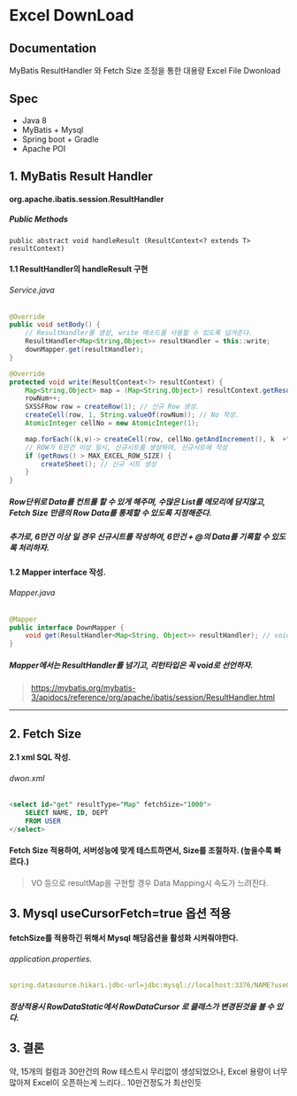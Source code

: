 # Excel DownLoad

## Documentation
MyBatis ResultHandler 와 Fetch Size 조정을 통한 대용량 Excel File Dwonload

 ## Spec
  - Java 8
  - MyBatis + Mysql
  - Spring boot + Gradle
  - Apache POI

## 1. MyBatis Result Handler  

#### org.apache.ibatis.session.ResultHandler<T>  

##### Public Methods
    public abstract void handleResult (ResultContext<? extends T> resultContext)
  


####  1.1 ResultHandler의 handleResult 구현

###### Service.java
```java
@Override
public void setBody() {
    // ResultHandler를 생성, write 메소드를 사용할 수 있도록 넘겨준다.
    ResultHandler<Map<String,Object>> resultHandler = this::write;
    downMapper.get(resultHandler);
}

@Override
protected void write(ResultContext<?> resultContext) {
    Map<String,Object> map = (Map<String,Object>) resultContext.getResultObject();
    rowNum++;
    SXSSFRow row = createRow(1); // 신규 Row 생성.
    createCell(row, 1, String.valueOf(rowNum)); // No 작성.
    AtomicInteger cellNo = new AtomicInteger(1);

    map.forEach((k,v)-> createCell(row, cellNo.getAndIncrement(), k  +"_"+ v)); // Cell+1 씩하면서 Map에 들은 Data작성
    // ROW가 6만건 이상 일시, 신규시트를 생성하여, 신규시트에 작성
    if (getRows() > MAX_EXCEL_ROW_SIZE) {
        createSheet(); // 신규 시트 생성
    }
}
  ```
##### Row단위로 Data를 컨트롤 할 수 있게 해주며, 수많은 List를 메모리에 담지않고, Fetch Size 만큼의 Row Data를 통제할 수 있도록 지정해준다.
##### 추가로, 6만건 이상 일 경우 신규시트를 작성하여, 6만건 + @의 Data를 기록할 수 있도록 처리하자. 

####  1.2 Mapper interface 작성.
###### Mapper.java
```java
@Mapper
public interface DownMapper {
    void get(ResultHandler<Map<String, Object>> resultHandler); // void로 선언
}
```
##### Mapper에서는 ResultHandler를 넘기고, 리턴타입은 꼭 void로 선언하자.
  
>https://mybatis.org/mybatis-3/apidocs/reference/org/apache/ibatis/session/ResultHandler.html
  * * *
  
## 2. Fetch Size
####  2.1 xml SQL 작성.
###### dwon.xml
```sql
<select id="get" resultType="Map" fetchSize="1000">
    SELECT NAME, ID, DEPT
    FROM USER
</select>
```
  ####  Fetch Size 적용하여, 서버성능에 맞게 테스트하면서, Size를 조절하자. (높을수록 빠르다.)

> VO 등으로 resultMap을 구현할 경우 Data Mapping시 속도가 느려진다.
  
  ## 3. Mysql useCursorFetch=true 옵션 적용
####  fetchSize를 적용하긴 위해서 Mysql 해당옵션을 활성화 시켜줘야한다.  
###### application.properties.   
```yaml
spring.datasource.hikari.jdbc-url=jdbc:mysql://localhost:3376/NAME?useCursorFetch=true
```
  ##### 정상적용시 RowDataStatic에서 RowDataCursor 로 클래스가 변경된것을 볼 수 있다.

    
## 3. 결론
  약, 15개의 컬럼과 30만건의 Row 테스트시 무리없이 생성되었으나, Excel 용량이 너무 많아져 Excel이 오픈하는게 느리다.. 10만건정도가 최선인듯
